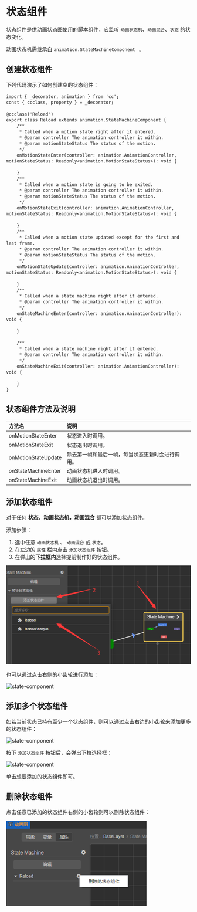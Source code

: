 # 状态组件

状态组件是供动画状态图使用的脚本组件，它监听 ```动画状态机```、```动画混合```、```状态``` 的状态变化。

动画状态机需继承自 ```animation.StateMachineComponent ``` 。

## 创建状态组件

下列代码演示了如何创建空的状态组件：

```
import { _decorator, animation } from 'cc';
const { ccclass, property } = _decorator;

@ccclass('Reload')
export class Reload extends animation.StateMachineComponent {
    /**
     * Called when a motion state right after it entered.
     * @param controller The animation controller it within.
     * @param motionStateStatus The status of the motion.
     */
    onMotionStateEnter(controller: animation.AnimationController, motionStateStatus: Readonly<animation.MotionStateStatus>): void {

    }
    /**
     * Called when a motion state is going to be exited.
     * @param controller The animation controller it within.
     * @param motionStateStatus The status of the motion.
     */
    onMotionStateExit(controller: animation.AnimationController, motionStateStatus: Readonly<animation.MotionStateStatus>): void {

    }
    /**
     * Called when a motion state updated except for the first and last frame.
     * @param controller The animation controller it within.
     * @param motionStateStatus The status of the motion.
     */
    onMotionStateUpdate(controller: animation.AnimationController, motionStateStatus: Readonly<animation.MotionStateStatus>): void {

    }
    /**
     * Called when a state machine right after it entered.
     * @param controller The animation controller it within.
     */
    onStateMachineEnter(controller: animation.AnimationController): void {

    }

    /**
     * Called when a state machine right after it entered.
     * @param controller The animation controller it within.
     */
    onStateMachineExit(controller: animation.AnimationController): void {

    }
}
```

## 状态组件方法及说明

| 方法名              | 说明                                             |
| :------------------ | :----------------------------------------------- |
| onMotionStateEnter  | 状态进入时调用。                                 |
| onMotionStateExit   | 状态退出时调用。                                 |
| onMotionStateUpdate | 除去第一帧和最后一帧，每当状态更新时会进行调用。 |
| onStateMachineEnter | 动画状态机进入时调用。                           |
| onStateMachineExit  | 动画状态机退出时调用。                           |

## 添加状态组件
对于任何 **状态，动画状态机，动画混合** 都可以添加状态组件。

添加步骤：
1. 选中任意 ```动画状态机``` 、 ```动画混合``` 或 ```状态```。
2. 在左边的 ```属性``` 栏内点击 ``` 添加状态组件 ``` 按钮。
3. 在弹出的**下拉框内**选择提前制作好的状态组件。

![](animation-statecomponent/add-statecomponent.png)

也可以通过点击右侧的小齿轮进行添加：

![state-component](animation-statecomponent/add-more-compoenent.png)

## 添加多个状态组件

如若当前状态已持有至少一个状态组件，则可以通过点击右边的小齿轮来添加更多的状态组件：

![state-component](animation-statecomponent/add-more-compoenent.png)

按下 ``` 添加状态组件 ``` 按钮后，会弹出下拉选择框：

![state-component](animation-statecomponent/add-more-component-select.png)

单击想要添加的状态组件即可。

## 删除状态组件

点击任意已添加的状态组件右侧的小齿轮则可以删除状态组件：

![delete-statecomponent](animation-statecomponent/delete-statecomponent.png)


